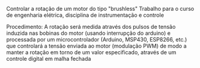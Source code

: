 Controlar a rotação de um motor do tipo "brushless"
Trabalho para o curso de engenharia elétrica, disciplina de instrumentação e controle

Procedimento:
A rotação será medida através dos pulsos de tensão induzida nas bobinas do motor (usando interrupção do arduino) e processada por um microcontrolador (Arduino, MSP430, ESP8266, etc.) que controlará a tensão enviada ao motor (modulação PWM) de modo a manter a rotação em torno de um valor especificado, através de um controle digital em malha fechada